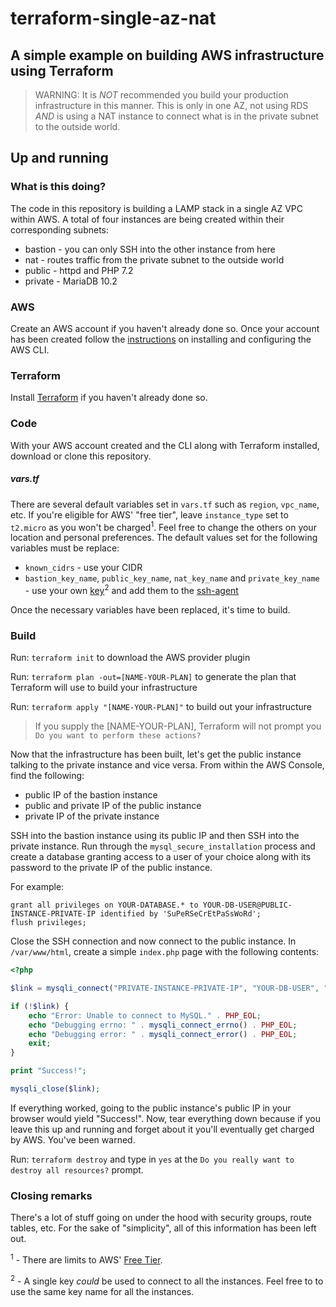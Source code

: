 # terraform-single-az-nat

## A simple example on building AWS infrastructure using Terraform

> WARNING: It is *NOT* recommended you build your production infrastructure in this manner. This is only in one AZ, not using RDS *AND* is using a NAT instance to connect what is in the private subnet to the outside world.

## Up and running
### What is this doing?
The code in this repository is building a LAMP stack in a single AZ VPC within AWS. A total of four instances are being created within their corresponding subnets:

* bastion - you can only SSH into the other instance from here
* nat - routes traffic from the private subnet to the outside world
* public - httpd and PHP 7.2
* private - MariaDB 10.2

### AWS
Create an AWS account if you haven't already done so. Once your account has been created follow the 
[instructions](https://docs.aws.amazon.com/cli/latest/userguide/cli-chap-install.html) on installing and configuring the AWS CLI.

### Terraform
Install [Terraform](https://www.terraform.io/downloads.html) if you haven't already done so. 

### Code
With your AWS account created and the CLI along with Terraform installed, download or clone this repository.

##### vars.tf
There are several default variables set in `vars.tf` such as `region`, `vpc_name`, etc. If you're eligible for AWS' "free tier", leave `instance_type` set to `t2.micro` as you won't be charged<sup>1</sup>. Feel free to change the others on your location and personal preferences. The default values set for the following variables must be replace:

* `known_cidrs` - use your CIDR
* `bastion_key_name`, `public_key_name`, `nat_key_name` and `private_key_name` - use your own [key](https://docs.aws.amazon.com/AWSEC2/latest/UserGuide/ec2-key-pairs.html#having-ec2-create-your-key-pair)<sup>2</sup> and add them to the [ssh-agent](https://aws.amazon.com/blogs/security/securely-connect-to-linux-instances-running-in-a-private-amazon-vpc/)

Once the necessary variables have been replaced, it's time to build.

### Build
Run: `terraform init` to download the AWS provider plugin

Run: `terraform plan -out=[NAME-YOUR-PLAN]` to generate the plan that Terraform will use to build your infrastructure

Run: `terraform apply "[NAME-YOUR-PLAN]"` to build out your infrastructure
> If you supply the [NAME-YOUR-PLAN], Terraform will not prompt you `Do you want to perform these actions?`

Now that the infrastructure has been built, let's get the public instance talking to the private instance and vice versa. From within the AWS Console, find the following:

* public IP of the bastion instance
* public and private IP of the public instance
* private IP of the private instance

SSH into the bastion instance using its public IP and then SSH into the private instance. Run through the `mysql_secure_installation` process and create a database granting access to a user of your choice along with its password to the private IP of the public instance.

For example: 
```
grant all privileges on YOUR-DATABASE.* to YOUR-DB-USER@PUBLIC-INSTANCE-PRIVATE-IP identified by 'SuPeRSeCrEtPaSsWoRd';
flush privileges;
```
Close the SSH connection and now connect to the public instance. In `/var/www/html`, create a simple `index.php` page with the following contents:
```php
<?php

$link = mysqli_connect("PRIVATE-INSTANCE-PRIVATE-IP", "YOUR-DB-USER", "SuPeRSeCrEtPaSsWoRd", "YOUR-DATABASE");

if (!$link) {
    echo "Error: Unable to connect to MySQL." . PHP_EOL;
    echo "Debugging errno: " . mysqli_connect_errno() . PHP_EOL;
    echo "Debugging error: " . mysqli_connect_error() . PHP_EOL;
    exit;
}

print "Success!";

mysqli_close($link);
```
If everything worked, going to the public instance's public IP in your browser would yield "Success!". Now, tear everything down because if you leave this up and running and forget about it you'll eventually get charged by AWS. You've been warned.

Run: `terraform destroy` and type in `yes` at the `Do you really want to destroy all resources?` prompt.

### Closing remarks
There's a lot of stuff going on under the hood with security groups, route tables, etc. For the sake of "simplicity", all of this information has been left out.

<sup>1</sup> - There are limits to AWS' [Free Tier](https://aws.amazon.com/free/).

<sup>2</sup> - A single key *could* be used to connect to all the instances. Feel free to to use the same key name for all the instances.
